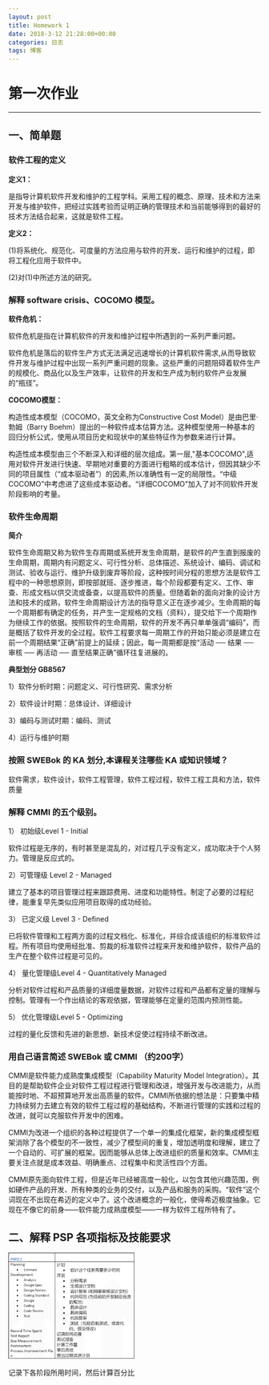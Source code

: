 ```yaml
---
layout: post
title: Homework 1
date: 2018-3-12 21:28:00+00:00
categories: 日志
tags: 博客
---
```


# 第一次作业

------


## 一、简单题

### 软件工程的定义

**定义1：**

是指导计算机软件开发和维护的工程学科。采用工程的概念、原理、技术和方法来开发与维护软件，把经过实践考验而证明正确的管理技术和当前能够得到的最好的技术方法结合起来，这就是软件工程。

**定义2：**

(1)将系统化、规范化、可度量的方法应用与软件的开发、运行和维护的过程，即将工程化应用于软件中。

(2)对(1)中所述方法的研究。 

### 解释 software crisis、COCOMO 模型。

**软件危机：**

软件危机是指在计算机软件的开发和维护过程中所遇到的一系列严重问题。

软件危机是落后的软件生产方式无法满足迅速增长的计算机软件需求,从而导致软件开发与维护过程中出现一系列严重问题的现象。这些严重的问题阻碍着软件生产的规模化、商品化以及生产效率，让软件的开发和生产成为制约软件产业发展的“瓶径”。

**COCOMO模型：**

构造性成本模型（COCOMO，英文全称为Constructive Cost Model）是由巴里·勃姆（Barry Boehm）提出的一种软件成本估算方法。这种模型使用一种基本的回归分析公式，使用从项目历史和现状中的某些特征作为参数来进行计算。

构造性成本模型由三个不断深入和详细的层次组成。第一层,"基本COCOMO",适用对软件开发进行快速、早期地对重要的方面进行粗略的成本估计，但因其缺少不同的项目属性（“成本驱动者”）的因素,所以准确性有一定的局限性。“中级COCOMO”中考虑进了这些成本驱动者。“详细COCOMO”加入了对不同软件开发阶段影响的考量。

### 软件生命周期

**简介**

软件生命周期又称为软件生存周期或系统开发生命周期，是软件的产生直到报废的生命周期，周期内有问题定义、可行性分析、总体描述、系统设计、编码、调试和测试、验收与运行、维护升级到废弃等阶段，这种按时间分程的思想方法是软件工程中的一种思想原则，即按部就班、逐步推进，每个阶段都要有定义、工作、审查、形成文档以供交流或备查，以提高软件的质量。但随着新的面向对象的设计方法和技术的成熟，软件生命周期设计方法的指导意义正在逐步减少。生命周期的每一个周期都有确定的任务，并产生一定规格的文档（资料），提交给下一个周期作为继续工作的依据。按照软件的生命周期，软件的开发不再只单单强调“编码”，而是概括了软件开发的全过程。软件工程要求每一周期工作的开始只能必须是建立在前一个周期结果“正确”前提上的延续；因此，每一周期都是按“活动 ── 结果 ── 审核 ── 再活动 ── 直至结果正确”循环往复进展的。

**典型划分 GB8567**

1）软件分析时期：问题定义、可行性研究、需求分析

2）软件设计时期：总体设计、详细设计

3）编码与测试时期：编码、测试

4）运行与维护时期

### 按照 SWEBok 的 KA 划分,本课程关注哪些 KA 或知识领域？

软件需求，软件设计，软件工程管理，软件工程过程，软件工程工具和方法，软件质量

### 解释 CMMI 的五个级别。

1） 初始级Level 1 - Initial 

软件过程是无序的，有时甚至是混乱的，对过程几乎没有定义，成功取决于个人努力。管理是反应式的。 

2）可管理级 Level 2 - Managed 

建立了基本的项目管理过程来跟踪费用、进度和功能特性。制定了必要的过程纪律，能重复早先类似应用项目取得的成功经验。 

3） 已定义级 Level 3 - Defined 

已将软件管理和工程两方面的过程文档化、标准化，并综合成该组织的标准软件过程。所有项目均使用经批准、剪裁的标准软件过程来开发和维护软件，软件产品的生产在整个软件过程是可见的。 

4） 量化管理级Level 4 - Quantitatively Managed 

分析对软件过程和产品质量的详细度量数据，对软件过程和产品都有定量的理解与控制。管理有一个作出结论的客观依据，管理能够在定量的范围内预测性能。 

5） 优化管理级Level 5 - Optimizing 

过程的量化反馈和先进的新思想、新技术促使过程持续不断改进。

### 用自己语言简述 SWEBok 或 CMMI （约200字）

CMMI是软件能力成熟度集成模型（Capability Maturity Model Integration）。其目的是帮助软件企业对软件工程过程进行管理和改进，增强开发与改进能力，从而能按时地、不超预算地开发出高质量的软件。CMMI所依据的想法是：只要集中精力持续努力去建立有效的软件工程过程的基础结构，不断进行管理的实践和过程的改进，就可以克服软件开发中的困难。

CMMI为改进一个组织的各种过程提供了一个单一的集成化框架，新的集成模型框架消除了各个模型的不一致性，减少了模型间的重复，增加透明度和理解，建立了一个自动的、可扩展的框架。因而能够从总体上改进组织的质量和效率。CMMI主要关注点就是成本效益、明确重点、过程集中和灵活性四个方面。

CMMI原先面向软件工程，但是近年已经被高度一般化，以包含其他兴趣范围，例如硬件产品的开发、所有种类的业务的交付，以及产品和服务的采购。“软件”这个词现在不出现在希迈的定义中了。这个改进概念的一般化，使得希迈极度抽象。它现在不像它的前身——软件能力成熟度模型——一样为软件工程所特有了。

## 二、解释 PSP 各项指标及技能要求

<img src="https://github.com/paintersg/paintersg.github.io/blob/master/_pic/psp.png" width="50%" height="50%" />

记录下各阶段所用时间，然后计算百分比